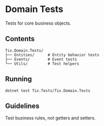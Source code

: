 # Domain Tests

Tests for core business objects.

## Contents

```
Tix.Domain.Tests/
├── Entities/      # Entity behavior tests
├── Events/        # Event tests
└── Utils/         # Test helpers
```

## Running

```
dotnet test Tix.Tests/Tix.Domain.Tests
```

## Guidelines

Test business rules, not getters and setters.